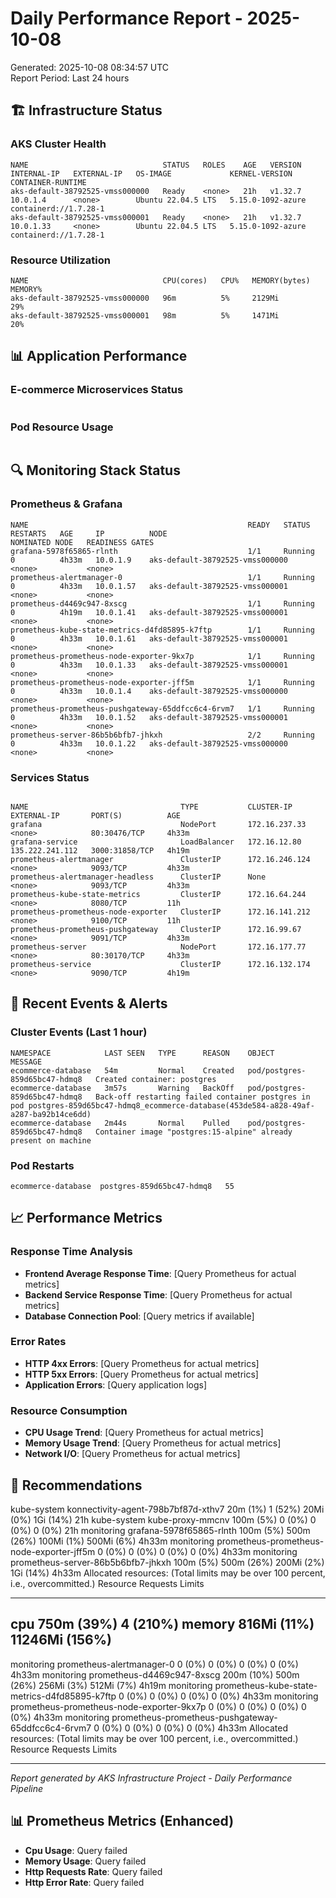 # Daily Performance Report - 2025-10-08

Generated: 2025-10-08 08:34:57 UTC  
Report Period: Last 24 hours

## 🏗️ Infrastructure Status

### AKS Cluster Health
```
NAME                              STATUS   ROLES    AGE   VERSION   INTERNAL-IP   EXTERNAL-IP   OS-IMAGE             KERNEL-VERSION      CONTAINER-RUNTIME
aks-default-38792525-vmss000000   Ready    <none>   21h   v1.32.7   10.0.1.4      <none>        Ubuntu 22.04.5 LTS   5.15.0-1092-azure   containerd://1.7.28-1
aks-default-38792525-vmss000001   Ready    <none>   21h   v1.32.7   10.0.1.33     <none>        Ubuntu 22.04.5 LTS   5.15.0-1092-azure   containerd://1.7.28-1
```

### Resource Utilization
```
NAME                              CPU(cores)   CPU%   MEMORY(bytes)   MEMORY%   
aks-default-38792525-vmss000000   96m          5%     2129Mi          29%       
aks-default-38792525-vmss000001   98m          5%     1471Mi          20%       
```

## 📊 Application Performance

### E-commerce Microservices Status
```

```

### Pod Resource Usage
```

```

## 🔍 Monitoring Stack Status

### Prometheus & Grafana
```
NAME                                                 READY   STATUS    RESTARTS   AGE     IP          NODE                              NOMINATED NODE   READINESS GATES
grafana-5978f65865-rlnth                             1/1     Running   0          4h33m   10.0.1.9    aks-default-38792525-vmss000000   <none>           <none>
prometheus-alertmanager-0                            1/1     Running   0          4h33m   10.0.1.57   aks-default-38792525-vmss000001   <none>           <none>
prometheus-d4469c947-8xscg                           1/1     Running   0          4h19m   10.0.1.41   aks-default-38792525-vmss000001   <none>           <none>
prometheus-kube-state-metrics-d4fd85895-k7ftp        1/1     Running   0          4h33m   10.0.1.61   aks-default-38792525-vmss000001   <none>           <none>
prometheus-prometheus-node-exporter-9kx7p            1/1     Running   0          4h33m   10.0.1.33   aks-default-38792525-vmss000001   <none>           <none>
prometheus-prometheus-node-exporter-jff5m            1/1     Running   0          4h33m   10.0.1.4    aks-default-38792525-vmss000000   <none>           <none>
prometheus-prometheus-pushgateway-65ddfcc6c4-6rvm7   1/1     Running   0          4h33m   10.0.1.52   aks-default-38792525-vmss000001   <none>           <none>
prometheus-server-86b5b6bfb7-jhkxh                   2/2     Running   0          4h33m   10.0.1.22   aks-default-38792525-vmss000000   <none>           <none>
```

### Services Status
```

```

```
NAME                                  TYPE           CLUSTER-IP       EXTERNAL-IP       PORT(S)          AGE
grafana                               NodePort       172.16.237.33    <none>            80:30476/TCP     4h33m
grafana-service                       LoadBalancer   172.16.12.80     135.222.241.112   3000:31858/TCP   4h19m
prometheus-alertmanager               ClusterIP      172.16.246.124   <none>            9093/TCP         4h33m
prometheus-alertmanager-headless      ClusterIP      None             <none>            9093/TCP         4h33m
prometheus-kube-state-metrics         ClusterIP      172.16.64.244    <none>            8080/TCP         11h
prometheus-prometheus-node-exporter   ClusterIP      172.16.141.212   <none>            9100/TCP         11h
prometheus-prometheus-pushgateway     ClusterIP      172.16.99.67     <none>            9091/TCP         4h33m
prometheus-server                     NodePort       172.16.177.77    <none>            80:30170/TCP     4h33m
prometheus-service                    ClusterIP      172.16.132.174   <none>            9090/TCP         4h19m
```

## 🚨 Recent Events & Alerts

### Cluster Events (Last 1 hour)
```
NAMESPACE            LAST SEEN   TYPE      REASON    OBJECT                          MESSAGE
ecommerce-database   54m         Normal    Created   pod/postgres-859d65bc47-hdmq8   Created container: postgres
ecommerce-database   3m57s       Warning   BackOff   pod/postgres-859d65bc47-hdmq8   Back-off restarting failed container postgres in pod postgres-859d65bc47-hdmq8_ecommerce-database(453de584-a828-49af-a287-ba92b14ce6dd)
ecommerce-database   2m44s       Normal    Pulled    pod/postgres-859d65bc47-hdmq8   Container image "postgres:15-alpine" already present on machine
```

### Pod Restarts
```
ecommerce-database	postgres-859d65bc47-hdmq8	55
```

## 📈 Performance Metrics

### Response Time Analysis
- **Frontend Average Response Time**: [Query Prometheus for actual metrics]
- **Backend Service Response Time**: [Query Prometheus for actual metrics]  
- **Database Connection Pool**: [Query metrics if available]

### Error Rates
- **HTTP 4xx Errors**: [Query Prometheus for actual metrics]
- **HTTP 5xx Errors**: [Query Prometheus for actual metrics]
- **Application Errors**: [Query application logs]

### Resource Consumption
- **CPU Usage Trend**: [Query Prometheus for actual metrics]
- **Memory Usage Trend**: [Query Prometheus for actual metrics]
- **Network I/O**: [Query Prometheus for actual metrics]

## 🎯 Recommendations

  kube-system                 konnectivity-agent-798b7bf87d-xthv7                  20m (1%)      1 (52%)     20Mi (0%)        1Gi (14%)      21h
  kube-system                 kube-proxy-mmcnv                                     100m (5%)     0 (0%)      0 (0%)           0 (0%)         21h
  monitoring                  grafana-5978f65865-rlnth                             100m (5%)     500m (26%)  100Mi (1%)       500Mi (6%)     4h33m
  monitoring                  prometheus-prometheus-node-exporter-jff5m            0 (0%)        0 (0%)      0 (0%)           0 (0%)         4h33m
  monitoring                  prometheus-server-86b5b6bfb7-jhkxh                   100m (5%)     500m (26%)  200Mi (2%)       1Gi (14%)      4h33m
Allocated resources:
  (Total limits may be over 100 percent, i.e., overcommitted.)
  Resource           Requests     Limits
  --------           --------     ------
  cpu                750m (39%)   4 (210%)
  memory             816Mi (11%)  11246Mi (156%)
--
  monitoring                  prometheus-alertmanager-0                             0 (0%)        0 (0%)      0 (0%)           0 (0%)         4h33m
  monitoring                  prometheus-d4469c947-8xscg                            200m (10%)    500m (26%)  256Mi (3%)       512Mi (7%)     4h19m
  monitoring                  prometheus-kube-state-metrics-d4fd85895-k7ftp         0 (0%)        0 (0%)      0 (0%)           0 (0%)         4h33m
  monitoring                  prometheus-prometheus-node-exporter-9kx7p             0 (0%)        0 (0%)      0 (0%)           0 (0%)         4h33m
  monitoring                  prometheus-prometheus-pushgateway-65ddfcc6c4-6rvm7    0 (0%)        0 (0%)      0 (0%)           0 (0%)         4h33m
Allocated resources:
  (Total limits may be over 100 percent, i.e., overcommitted.)
  Resource           Requests     Limits

---
*Report generated by AKS Infrastructure Project - Daily Performance Pipeline*

## 📊 Prometheus Metrics (Enhanced)

- **Cpu Usage**: Query failed
- **Memory Usage**: Query failed
- **Http Requests Rate**: Query failed
- **Http Error Rate**: Query failed
